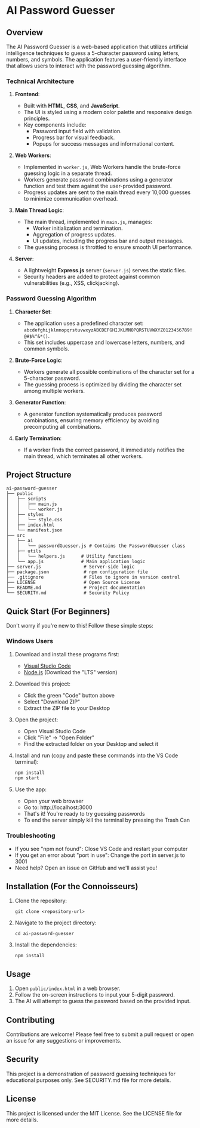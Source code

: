 # AI Password Guesser

## Overview
The AI Password Guesser is a web-based application that utilizes artificial intelligence techniques to guess a 5-character password using letters, numbers, and symbols. The application features a user-friendly interface that allows users to interact with the password guessing algorithm.

### Technical Architecture
1. **Frontend**:
   - Built with **HTML**, **CSS**, and **JavaScript**.
   - The UI is styled using a modern color palette and responsive design principles.
   - Key components include:
     - Password input field with validation.
     - Progress bar for visual feedback.
     - Popups for success messages and informational content.

2. **Web Workers**:
   - Implemented in `worker.js`, Web Workers handle the brute-force guessing logic in a separate thread.
   - Workers generate password combinations using a generator function and test them against the user-provided password.
   - Progress updates are sent to the main thread every 10,000 guesses to minimize communication overhead.

3. **Main Thread Logic**:
   - The main thread, implemented in `main.js`, manages:
     - Worker initialization and termination.
     - Aggregation of progress updates.
     - UI updates, including the progress bar and output messages.
   - The guessing process is throttled to ensure smooth UI performance.

4. **Server**:
   - A lightweight **Express.js** server (`server.js`) serves the static files.
   - Security headers are added to protect against common vulnerabilities (e.g., XSS, clickjacking).

### Password Guessing Algorithm
1. **Character Set**:
   - The application uses a predefined character set: `abcdefghijklmnopqrstuvwxyzABCDEFGHIJKLMNOPQRSTUVWXYZ0123456789!@#$%^&*()`.
   - This set includes uppercase and lowercase letters, numbers, and common symbols.

2. **Brute-Force Logic**:
   - Workers generate all possible combinations of the character set for a 5-character password.
   - The guessing process is optimized by dividing the character set among multiple workers.

3. **Generator Function**:
   - A generator function systematically produces password combinations, ensuring memory efficiency by avoiding precomputing all combinations.

4. **Early Termination**:
   - If a worker finds the correct password, it immediately notifies the main thread, which terminates all other workers.

## Project Structure
```
ai-password-guesser
├── public
│   ├── scripts
│   │   ├── main.js
│   │   └── worker.js
│   ├── styles
│   │   └── style.css
│   ├── index.html
│   └── manifest.json
├── src
│   ├── ai
│   │   └── passwordGuesser.js # Contains the PasswordGuesser class
│   ├── utils
│   │   └── helpers.js      # Utility functions
│   └── app.js              # Main application logic
├── server.js                # Server-side logic
├── package.json             # npm configuration file
├── .gitignore               # Files to ignore in version control
├── LICENSE                  # Open Source License
├── README.md                # Project documentation
└── SECURITY.md              # Security Policy
```

## Quick Start (For Beginners)
Don't worry if you're new to this! Follow these simple steps:

### Windows Users
1. Download and install these programs first:
   - [Visual Studio Code](https://code.visualstudio.com/download)
   - [Node.js](https://nodejs.org/) (Download the "LTS" version)

2. Download this project:
   - Click the green "Code" button above
   - Select "Download ZIP"
   - Extract the ZIP file to your Desktop

3. Open the project:
   - Open Visual Studio Code
   - Click "File" → "Open Folder"
   - Find the extracted folder on your Desktop and select it

4. Install and run (copy and paste these commands into the VS Code terminal):
   ```cmd
   npm install
   npm start
   ```

5. Use the app:
   - Open your web browser
   - Go to: http://localhost:3000
   - That's it! You're ready to try guessing passwords
   - To end the server simply kill the terminal by pressing the Trash Can

### Troubleshooting
- If you see "npm not found": Close VS Code and restart your computer
- If you get an error about "port in use": Change the port in server.js to 3001
- Need help? Open an issue on GitHub and we'll assist you!

## Installation (For the Connoisseurs)
1. Clone the repository:
   ```
   git clone <repository-url>
   ```
2. Navigate to the project directory:
   ```
   cd ai-password-guesser
   ```
3. Install the dependencies:
   ```
   npm install
   ```

## Usage
1. Open `public/index.html` in a web browser.
2. Follow the on-screen instructions to input your 5-digit password.
3. The AI will attempt to guess the password based on the provided input.

## Contributing
Contributions are welcome! Please feel free to submit a pull request or open an issue for any suggestions or improvements.

## Security
This project is a demonstration of password guessing techniques for educational purposes only. See SECURITY.md file for more details.

## License
This project is licensed under the MIT License. See the LICENSE file for more details.
